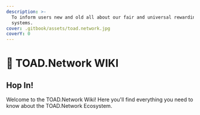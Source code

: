 ```yaml
---
description: >-
  To inform users new and old all about our fair and universal rewarding
  systems.
cover: .gitbook/assets/toad.network.jpg
coverY: 0
---
```


# 🐸 TOAD.Network WIKI

## Hop In!

Welcome to the TOAD.Network Wiki! Here you'll find everything you need to know about the TOAD.Network Ecosystem.
